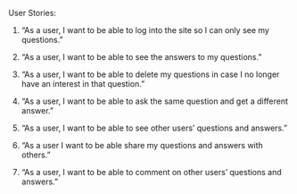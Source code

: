 User Stories:
1. “As a user, I want to be able to log into the site so I can only see my questions.”

2. “As a user, I want to be able to see the answers to my questions.”

3. “As a user, I want to be able to delete my questions in case I no longer have an interest in that question.”

4. “As a user, I want to be able to ask the same question and get a different answer.”

5. “As a user, I want to be able to see other users’ questions and answers.”

6. “As a user I want to be able share my questions and answers with others.”

7. “As a user, I want to be able to comment on other users’ questions and answers.”
